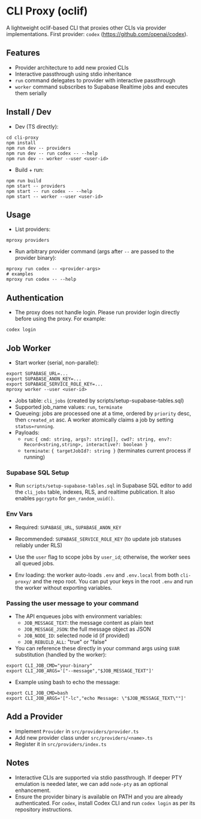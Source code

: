 # CLI Proxy (oclif)

A lightweight oclif-based CLI that proxies other CLIs via provider implementations. First provider: `codex` (https://github.com/openai/codex).

## Features

- Provider architecture to add new proxied CLIs
- Interactive passthrough using stdio inheritance
- `run` command delegates to provider with interactive passthrough
- `worker` command subscribes to Supabase Realtime jobs and executes them serially

## Install / Dev

- Dev (TS directly):

```
cd cli-proxy
npm install
npm run dev -- providers
npm run dev -- run codex -- --help
npm run dev -- worker --user <user-id>
```

- Build + run:

```
npm run build
npm start -- providers
npm start -- run codex -- --help
npm start -- worker --user <user-id>
```

## Usage

- List providers:

```
mproxy providers
```

- Run arbitrary provider command (args after `--` are passed to the provider binary):

```
mproxy run codex -- <provider-args>
# examples
mproxy run codex -- --help
```

## Authentication

- The proxy does not handle login. Please run provider login directly before using the proxy. For example:

```
codex login
```

## Job Worker

- Start worker (serial, non-parallel):

```
export SUPABASE_URL=...
export SUPABASE_ANON_KEY=...
export SUPABASE_SERVICE_ROLE_KEY=...
mproxy worker --user <user-id>
```

- Jobs table: `cli_jobs` (created by scripts/setup-supabase-tables.sql)
- Supported job_name values: `run`, `terminate`
- Queueing: jobs are processed one at a time, ordered by `priority` desc, then `created_at` asc. A worker atomically claims a job by setting `status=running`.
- Payloads:
  - `run`: `{ cmd: string, args?: string[], cwd?: string, env?: Record<string,string>, interactive?: boolean }`
  - `terminate`: `{ targetJobId?: string }` (terminates current process if running)

### Supabase SQL Setup

- Run `scripts/setup-supabase-tables.sql` in Supabase SQL editor to add the `cli_jobs` table, indexes, RLS, and realtime publication. It also enables `pgcrypto` for `gen_random_uuid()`.

### Env Vars

- Required: `SUPABASE_URL`, `SUPABASE_ANON_KEY`
- Recommended: `SUPABASE_SERVICE_ROLE_KEY` (to update job statuses reliably under RLS)
- Use the `user` flag to scope jobs by `user_id`; otherwise, the worker sees all queued jobs.

- Env loading: the worker auto-loads `.env` and `.env.local` from both `cli-proxy/` and the repo root. You can put your keys in the root `.env` and run the worker without exporting variables.

### Passing the user message to your command

- The API enqueues jobs with environment variables:
  - `JOB_MESSAGE_TEXT`: the message content as plain text
  - `JOB_MESSAGE_JSON`: the full message object as JSON
  - `JOB_NODE_ID`: selected node id (if provided)
  - `JOB_REBUILD_ALL`: "true" or "false"
- You can reference these directly in your command args using `$VAR` substitution (handled by the worker):

```
export CLI_JOB_CMD="your-binary"
export CLI_JOB_ARGS='["--message","$JOB_MESSAGE_TEXT"]'
```

- Example using bash to echo the message:

```
export CLI_JOB_CMD=bash
export CLI_JOB_ARGS='["-lc","echo Message: \"$JOB_MESSAGE_TEXT\""]'
```

## Add a Provider

- Implement `Provider` in `src/providers/provider.ts`
- Add new provider class under `src/providers/<name>.ts`
- Register it in `src/providers/index.ts`

## Notes

- Interactive CLIs are supported via stdio passthrough. If deeper PTY emulation is needed later, we can add `node-pty` as an optional enhancement.
- Ensure the provider binary is available on PATH and you are already authenticated. For `codex`, install Codex CLI and run `codex login` as per its repository instructions.
